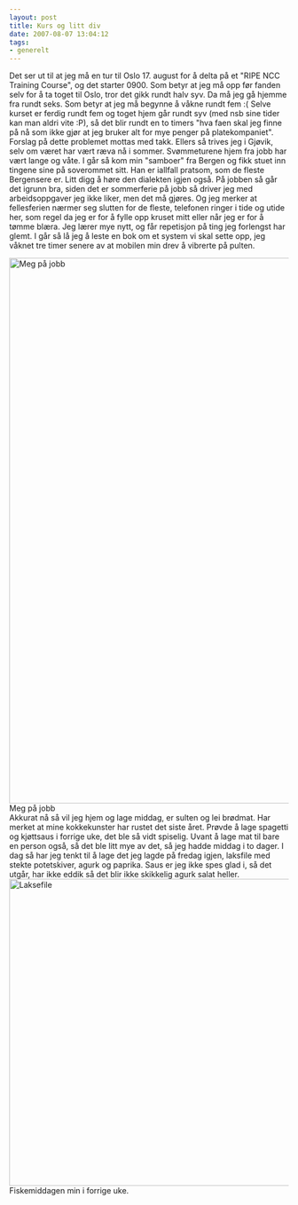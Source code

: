 ```yaml
---
layout: post
title: Kurs og litt div
date: 2007-08-07 13:04:12
tags: 
- generelt
---
```

Det ser ut til at jeg må en tur til Oslo 17. august for å delta på et "RIPE NCC Training Course", og det starter 0900. Som betyr at jeg må opp før fanden selv for å ta toget til Oslo, tror det gikk rundt halv syv. Da må jeg gå hjemme fra rundt seks. Som betyr at jeg må begynne å våkne rundt fem :( Selve kurset er ferdig rundt fem og toget hjem går rundt syv (med nsb sine tider kan man aldri vite :P), så det blir rundt en to timers "hva faen skal jeg finne på nå som ikke gjør at jeg bruker alt for mye penger på platekompaniet". Forslag på dette problemet mottas med takk. Ellers så trives jeg i Gjøvik, selv om været har vært ræva nå i sommer. Svømmeturene hjem fra jobb har vært lange og våte. I går så kom min "samboer" fra Bergen og fikk stuet inn tingene sine på soverommet sitt. Han er iallfall pratsom, som de fleste Bergensere er. Litt digg å høre den dialekten igjen også. På jobben så går det igrunn bra, siden det er sommerferie på jobb så driver jeg med arbeidsoppgaver jeg ikke liker, men det må gjøres. Og jeg merker at fellesferien nærmer seg slutten for de fleste, telefonen ringer i tide og utide her, som regel da jeg er for å fylle opp kruset mitt eller når jeg er for å tømme blæra. Jeg lærer mye nytt, og får repetisjon på ting jeg forlengst har glemt. I går så lå jeg å leste en bok om et system vi skal sette opp, jeg våknet tre timer senere av at mobilen min drev å vibrerte på pulten. <div><a title="Meg på jobb" href="http://pjatt.net/images/2007/08/dsc00457.jpg"><img src="http://pjatt.net/images/2007/08/dsc00457.jpg" alt="Meg på jobb" width="738" height="983" /></a> Meg på jobb</div> Akkurat nå så vil jeg hjem og lage middag, er sulten og lei brødmat. Har merket at mine kokkekunster har rustet det siste året. Prøvde å lage spagetti og kjøttsaus i forrige uke, det ble så vidt spiselig. Uvant å lage mat til bare en person også, så det ble litt mye av det, så jeg hadde middag i to dager. I dag så har jeg tenkt til å lage det jeg lagde på fredag igjen, laksfile med stekte potetskiver, agurk og paprika. Saus er jeg ikke spes glad i, så det utgår, har ikke eddik så det blir ikke skikkelig agurk salat heller. <div><a title="Laksefile" href="http://pjatt.net/images/2007/08/dsc00466.jpg"><img src="http://pjatt.net/images/2007/08/dsc00466.jpg" alt="Laksefile" width="737" height="553" /></a> Fiskemiddagen min i forrige uke.</div>
